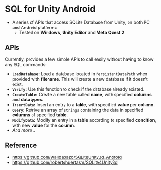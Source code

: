 # SQL for Unity Android
- A series of APIs that access SQLite Database from Unity, on both PC and Android platforms
  - Tested on **Windows**, **Unity Editor** and **Meta Quest 2**

## APIs
Currently, provides a few simple APIs to call easily without having to know any SQL commands:
- **`LoadDatabase`:** Load a database located in `PersistentDataPath` when provided with **filename**. This will create a new database if it doesn't exist.
- **`Verify`:** Use this function to check if the database already existed.
- **`CreateTable`:** Create a new table called **name**, with specified **columns** and **datatypes**.
- **`InsertData`:** Insert an entry to a **table**, with specified **value** per **column**.
- **`Query`:** Retrive an array of `strings` containing the data in specified **columns** of specified **table**.
- **`ModifyData`:** Modify an entry in a **table** according to specified **condition**, with new **value** for the **column**.
- *And more...*

## Reference
- https://github.com/walidabazo/SQLiteUnity3d_Android
- https://github.com/robertohuertasm/SQLite4Unity3d
